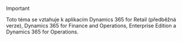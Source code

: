 > [!IMPORTANT]
> Toto téma se vztahuje k aplikacím Dynamics 365 for Retail (předběžná verze), Dynamics 365 for Finance and Operations, Enterprise Edition a Dynamics 365 for Operations.
